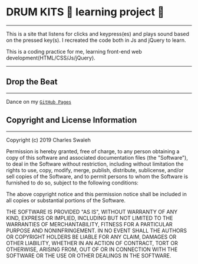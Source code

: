 # **DRUM KITS 🥁 learning project 🥁**
---
This is a site that listens for clicks and keypress(es) and plays sound based on the pressed key(s). I recreated the code both in Js and jQuery to learn.

This is a coding practice for me, learning front-end web development(HTML/CSS/Js/jQuery).  

---
## **Drop the Beat**
---
Dance on my [``GitHub Pages``](https://mashm3ll0w.github.io/drum-kit-game/)

## **Copyright and License Information**
---
Copyright (c) 2019 Charles Swaleh

Permission is hereby granted, free of charge, to any person obtaining a copy
of this software and associated documentation files (the "Software"), to deal
in the Software without restriction, including without limitation the rights
to use, copy, modify, merge, publish, distribute, sublicense, and/or sell
copies of the Software, and to permit persons to whom the Software is
furnished to do so, subject to the following conditions:

The above copyright notice and this permission notice shall be included in all
copies or substantial portions of the Software.

THE SOFTWARE IS PROVIDED "AS IS", WITHOUT WARRANTY OF ANY KIND, EXPRESS OR
IMPLIED, INCLUDING BUT NOT LIMITED TO THE WARRANTIES OF MERCHANTABILITY,
FITNESS FOR A PARTICULAR PURPOSE AND NONINFRINGEMENT. IN NO EVENT SHALL THE
AUTHORS OR COPYRIGHT HOLDERS BE LIABLE FOR ANY CLAIM, DAMAGES OR OTHER
LIABILITY, WHETHER IN AN ACTION OF CONTRACT, TORT OR OTHERWISE, ARISING FROM,
OUT OF OR IN CONNECTION WITH THE SOFTWARE OR THE USE OR OTHER DEALINGS IN THE
SOFTWARE.

